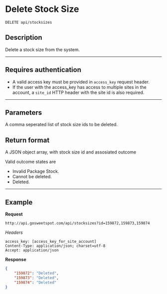 # Delete Stock Size

    DELETE api/stocksizes

## Description
Delete a stock size from the system.

***

## Requires authentication
* A valid access key must be provided in `access_key` request header.
* If the user with the access_key has access to multiple sites in the account, a `site_id` HTTP header with the site id is also required.

***

## Parameters

A comma seperated list of stock size ids to be deleted.

## Return format
A JSON object array, with stock size id and assosiated outcome

Valid outcome states are
* Invalid Package Stock.
* Cannot be deleted. 
* Deleted. 

***

## Example
**Request**
```
http://api.gosweetspot.com/api/stocksizes?id=159872,159873,159874
```
*Headers*

    access_key: [access_key_for_site_account]
    Content-Type: application/json; charset=utf-8
    Accept: application/json  
    
**Response**
``` json
{
    "159872": "Deleted",
    "159873": "Deleted",
    "159874": "Deleted"
}
```
